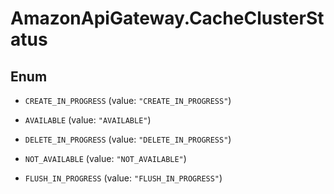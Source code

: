 # AmazonApiGateway.CacheClusterStatus

## Enum


* `CREATE_IN_PROGRESS` (value: `"CREATE_IN_PROGRESS"`)

* `AVAILABLE` (value: `"AVAILABLE"`)

* `DELETE_IN_PROGRESS` (value: `"DELETE_IN_PROGRESS"`)

* `NOT_AVAILABLE` (value: `"NOT_AVAILABLE"`)

* `FLUSH_IN_PROGRESS` (value: `"FLUSH_IN_PROGRESS"`)


